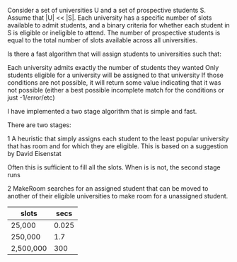 
Consider a set of universities U and a set of prospective students S. Assume that |U| << |S|. Each university has a specific number of slots available to admit students, and a binary criteria for whether each student in S is eligible or ineligible to attend. The number of prospective students is equal to the total number of slots available across all universities.

Is there a fast algorithm that will assign students to universities such that:

Each university admits exactly the number of students they wanted
Only students eligible for a university will be assigned to that university
If those conditions are not possible, it will return some value indicating that it was not possible (either a best possible incomplete match for the conditions or just -1/error/etc)


I have implemented a two stage algorithm that is simple and fast.

There are two stages:

1 A heuristic that simply assigns each student to the least popular university that has room and for which they are eligible. This is based on a suggestion by David Eisenstat

Often this is sufficient to fill all the slots. When is is not, the second stage runs

2 MakeRoom searches for an assigned student that can be moved to another of their eligible universities to make room for a unassigned student.

slots | secs
|---|---|
25,000 | 0.025
250,000 | 1.7
2,500,000 | 300

